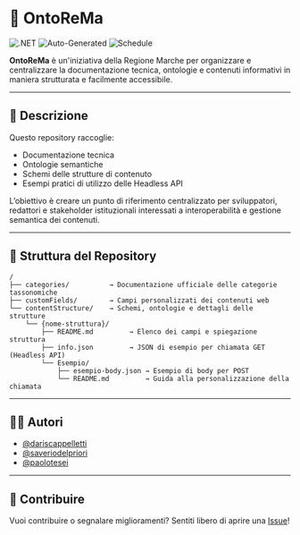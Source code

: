 # 🧠 OntoReMa

![.NET](https://img.shields.io/badge/.NET-8.0-blue)
![Auto-Generated](https://img.shields.io/badge/docs-auto--generated-brightgreen)
![Schedule](https://img.shields.io/badge/Update%20Schedule-Daily-blue)

**OntoReMa** è un'iniziativa della Regione Marche per organizzare e centralizzare la documentazione tecnica, ontologie e contenuti informativi in maniera strutturata e facilmente accessibile.

---

## 📌 Descrizione

Questo repository raccoglie:

- Documentazione tecnica
- Ontologie semantiche
- Schemi delle strutture di contenuto
- Esempi pratici di utilizzo delle Headless API

L’obiettivo è creare un punto di riferimento centralizzato per sviluppatori, redattori e stakeholder istituzionali interessati a interoperabilità e gestione semantica dei contenuti.

---

## 📁 Struttura del Repository

```
/
├── categories/          → Documentazione ufficiale delle categorie tassonomiche
├── customFields/        → Campi personalizzati dei contenuti web
└── contentStructure/    → Schemi, ontologie e dettagli delle strutture
    └── {nome-struttura}/
        ├── README.md         → Elenco dei campi e spiegazione struttura
        ├── info.json         → JSON di esempio per chiamata GET (Headless API)
        └── Esempio/
            ├── esempio-body.json → Esempio di body per POST
            └── README.md         → Guida alla personalizzazione della chiamata
```

---

## 👨‍💻 Autori

- [@dariscappelletti](https://github.com/DarisCappelletti)
- [@saveriodelpriori](https://github.com/xavbeta)
- [@paolotesei](https://github.com/PaoloTesei)

---

## 📣 Contribuire

Vuoi contribuire o segnalare miglioramenti? Sentiti libero di aprire una [Issue](https://github.com/regione-marche/OntoReMa/issues)!

